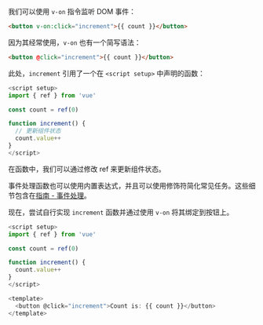 我们可以使用 `v-on` 指令监听 DOM 事件：
```html
<button v-on:click="increment">{{ count }}</button>
```
因为其经常使用，`v-on` 也有一个简写语法：
```html
<button @click="increment">{{ count }}</button>
```
此处，`increment` 引用了一个在 `<script setup>` 中声明的函数：

```javascript
<script setup>
import { ref } from 'vue'

const count = ref(0)

function increment() {
  // 更新组件状态
  count.value++
}
</script>
```

在函数中，我们可以通过修改 ref 来更新组件状态。

事件处理函数也可以使用内置表达式，并且可以使用修饰符简化常见任务。这些细节包含在[指南 - 事件处理](https://cn.vuejs.org/guide/essentials/event-handling.html)。

现在，尝试自行实现 `increment` 函数并通过使用 `v-on` 将其绑定到按钮上。

```javascript
<script setup>
import { ref } from 'vue'

const count = ref(0)

function increment() {
  count.value++
}
</script>

<template>
  <button @click="increment">Count is: {{ count }}</button>
</template>
```